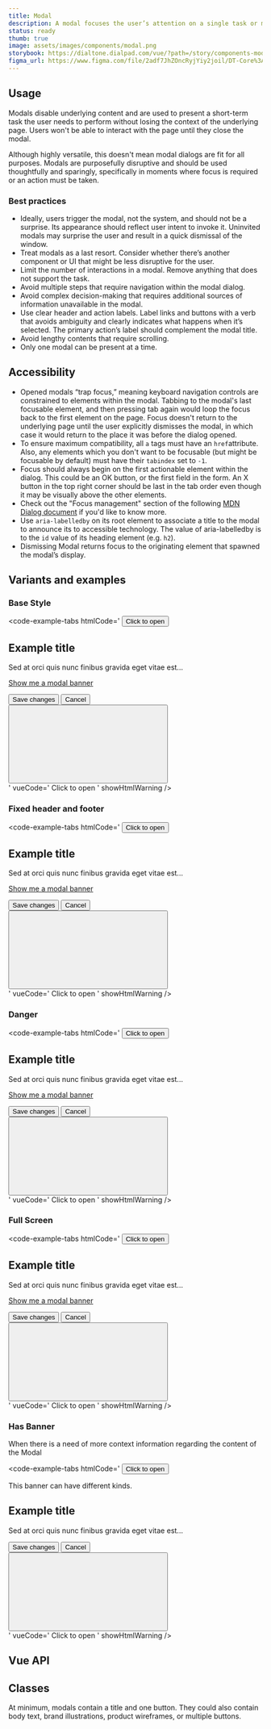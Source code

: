```yaml
---
title: Modal
description: A modal focuses the user’s attention on a single task or message.
status: ready
thumb: true
image: assets/images/components/modal.png
storybook: https://dialtone.dialpad.com/vue/?path=/story/components-modal--default
figma_url: https://www.figma.com/file/2adf7JhZOncRyjYiy2joil/DT-Core%3A-Components-7?node-id=8923%3A20396&viewport=-724%2C-52%2C0.38&t=xHutRjwo1o5zMTgT-11
---
```

<code-well-header>
  <example-modal />
</code-well-header>

## Usage

Modals disable underlying content and are used to present a short-term task the user needs to perform without losing the context of the underlying page. Users won't be able to interact with the page until they close the modal.

Although highly versatile, this doesn't mean modal dialogs are fit for all purposes. Modals are purposefully disruptive and should be used thoughtfully and sparingly, specifically in moments where focus is required or an action must be taken.

<dialtone-usage>
<template #do>

- To complete a simple task or decision that requires their full attention outside the main workflow.
- Confirming a destructive action that is about to happen.
- Ask for a user’s consent for an action.
</template>
<template #dont>

- When its content or features can be part of the page without complicating the page’s intent.
- When the content or message requires interaction with other parts of the application or screen.
- Form-related error, success, or warning messages. Keep feedback in context to forms.
- Confirming an action took place (instead: use a [Toast](toast.md)).
- Revealing more information (instead: place content inline)
- Displaying complex forms or large amounts of information (instead: place content inline)
- Displaying content unrelated to current task (instead: place content inline as a [Link](link.md) or [Banner](banner.md)).
</template>
</dialtone-usage>

### Best practices

- Ideally, users trigger the modal, not the system, and should not be a surprise. Its appearance should reflect user intent to invoke it.  Uninvited modals may surprise the user and result in a quick dismissal of the window.
- Treat modals as a last resort. Consider whether there’s another component or UI that might be  less disruptive for the user.
- Limit the number of interactions in a modal. Remove anything that does not support the task.
- Avoid multiple steps that require navigation within the modal dialog.
- Avoid complex decision-making that requires additional sources of information unavailable in the modal.
- Use clear header and action labels. Label links and buttons with a verb that avoids ambiguity and clearly indicates what happens when it’s selected. The primary action’s label should complement the modal title.
- Avoid lengthy contents that require scrolling.
- Only one modal can be present at a time.

## Accessibility

- Opened modals “trap focus,” meaning keyboard navigation controls are constrained to elements within the modal. Tabbing to the modal's last focusable element, and then pressing tab again would loop the focus back to the first element on the page. Focus doesn't return to the underlying page until the user explicitly dismisses the modal, in which case it would return to the place it was before the dialog opened.
- To ensure maximum compatibility, all `a` tags must have an `href`attribute. Also, any elements which you don't want to be focusable (but might be focusable by default) must have their `tabindex` set to `-1`.
- Focus should always begin on the first actionable element within the dialog. This could be an OK button, or the first field in the form. An X button in the top right corner should be last in the tab order even though it may be visually above the other elements.
- Check out the "Focus management" section of the following [MDN Dialog document](https://developer.mozilla.org/en-US/docs/Web/Accessibility/ARIA/Roles/dialog_role#focus_management) if you'd like to know more.
- Use `aria-labelledby` on its root element to associate a title to the modal to announce its to accessible technology. The value of aria-labelledby is to the `id` value of its heading element (e.g. `h2`).
- Dismissing Modal returns focus to the originating element that spawned the modal’s display.

<component-accessible-table component-name="modal"></component-accessible-table>

## Variants and examples

### Base Style

<code-well-header>
  <example-modal />
</code-well-header>

<code-example-tabs
htmlCode='
<button type="button" class="base-button__button d-btn d-btn--primary">
  <span class="d-btn__label base-button__label"> Click to open </span>
</button>
<aside id="modal-base" class="d-modal d-m0 d-modal--animate-in" tabindex="-1" role="dialog" aria-labelledby="modal-title" aria-describedby="modal-description" aria-hidden="false">
  <div class="d-modal__dialog d-modal__dialog--animate-in" role="document">
    <h2 class="d-modal__header">
      Example title
    </h2>
    <div class="d-modal__content">
      <p id="modal-description">
        Sed at orci quis nunc finibus gravida eget vitae est...
      </p>
      <p class="d-mt16"><a href="#" class="d-link">Show me a modal banner</a></p>
    </div>
    <footer class="d-modal__footer">
      <button class="d-btn d-btn--primary" type="button">
        Save changes
      </button>
      <button class="d-btn" type="button">
        Cancel
      </button>
    </footer>
    <button class="d-modal__close d-btn d-btn--circle d-btn--lg" aria-label="Close">
      <span class="d-btn__icon">
        <span class="d-icon__wrapper">
          <div aria-busy="true" role="status" aria-label="" class="d-icon d-icon--size-300" style="display: none;">
            <div
              class="skeleton-placeholder d-bar-circle skeleton-placeholder--animate"
              style="animation-delay: 0ms; animation-duration: 1000ms; min-width: 100%; max-width: 100%; min-height: 100%; max-height: 100%;"
            ></div>
          </div>
          <svg>...</svg>
        </span>
      </span>
    </button>
  </div>
</aside>
'
vueCode='
<dt-modal
  title="Example title"
  close-button-props="Close"
  :show="isOpen"
  @update:show="updateShow"
  copy="Lorem ipsum ..."
>
  <template
    #footer
  >
    <dt-button
      id="cancel-button"
      :kind="secondaryButtonKind"
      importance="clear"
    >
      Cancel
    </dt-button>
    <dt-button
      id="confirm-button"
      importance="primary"
      class="d-ml6"
    >
      Confirm
    </dt-button>
  </template>
</dt-modal>
<dt-button
  @click="isOpen = !isOpen"
>
  Click to open
</dt-button>
'
showHtmlWarning />

### Fixed header and footer

<code-well-header>
  <example-modal kind="fixed" />
</code-well-header>

<code-example-tabs
htmlCode='
<button type="button" class="base-button__button d-btn d-btn--primary">
  <span class="d-btn__label base-button__label"> Click to open </span>
</button>
<aside id="modal-base" class="d-modal d-m0 d-modal--animate-in" tabindex="-1" role="dialog" aria-labelledby="modal-title" aria-describedby="modal-description" aria-hidden="false">
  <div class="d-modal__dialog d-modal__dialog--animate-in d-modal__dialog--scrollable d-hmx764" role="document">
    <h2 class="d-modal__header">
      Example title
    </h2>
    <div class="d-modal__content">
      <p id="modal-description">
        Sed at orci quis nunc finibus gravida eget vitae est...
      </p>
      <p class="d-mt16"><a href="#" class="d-link">Show me a modal banner</a></p>
    </div>
    <footer class="d-modal__footer">
      <button class="d-btn d-btn--primary" type="button">
        Save changes
      </button>
      <button class="d-btn" type="button">
        Cancel
      </button>
    </footer>
    <button class="d-modal__close d-btn d-btn--circle d-btn--lg" aria-label="Close">
      <span class="d-btn__icon">
        <span class="d-icon__wrapper">
          <div aria-busy="true" role="status" aria-label="" class="d-icon d-icon--size-300" style="display: none;">
            <div
              class="skeleton-placeholder d-bar-circle skeleton-placeholder--animate"
              style="animation-delay: 0ms; animation-duration: 1000ms; min-width: 100%; max-width: 100%; min-height: 100%; max-height: 100%;"
            ></div>
          </div>
          <svg>...</svg>
        </span>
      </span>
    </button>
  </div>
</aside>
'
vueCode='
<dt-modal
  title="Example title"
  close-button-props="Close"
  :show="isOpen"
  @update:show="updateShow"
  :showFooter="true"
  :fixed-header-footer="true"
  copy="Sed at orci quis nunc finibus gravida eget vitae est..."
>
  <template
    #footer
  >
    <dt-button
      id="cancel-button"
      :kind="secondaryButtonKind"
      importance="clear"
    >
      Cancel
    </dt-button>
    <dt-button
      id="confirm-button"
      importance="primary"
      class="d-ml6"
    >
      Confirm
    </dt-button>
  </template>
</dt-modal>
<dt-button
  @click="isOpen = !isOpen"
>
  Click to open
</dt-button>
'
showHtmlWarning />

### Danger

<code-well-header>
  <example-modal kind="danger" />
</code-well-header>

<code-example-tabs
htmlCode='
<button type="button" class="base-button__button d-btn d-btn--primary">
  <span class="d-btn__label base-button__label"> Click to open </span>
</button>
<aside id="modal-base" class="d-modal d-m0 d-modal--danger d-modal--animate-in" tabindex="-1" role="dialog" aria-labelledby="modal-title" aria-describedby="modal-description" aria-hidden="false">
  <div class="d-modal__dialog d-modal__dialog--animate-in" role="document">
    <h2 class="d-modal__header">
      Example title
    </h2>
    <div class="d-modal__content">
      <p id="modal-description">
        Sed at orci quis nunc finibus gravida eget vitae est...
      </p>
      <p class="d-mt16"><a href="#" class="d-link">Show me a modal banner</a></p>
    </div>
    <footer class="d-modal__footer">
      <button class="d-btn d-btn--primary d-btn--danger" type="button">
        Save changes
      </button>
      <button class="d-btn d-btn--muted" type="button">
        Cancel
      </button>
    </footer>
    <button class="d-modal__close d-btn d-btn--circle d-btn--lg" aria-label="Close">
      <span class="d-btn__icon">
        <span class="d-icon__wrapper">
          <div aria-busy="true" role="status" aria-label="" class="d-icon d-icon--size-300" style="display: none;">
            <div
              class="skeleton-placeholder d-bar-circle skeleton-placeholder--animate"
              style="animation-delay: 0ms; animation-duration: 1000ms; min-width: 100%; max-width: 100%; min-height: 100%; max-height: 100%;"
            ></div>
          </div>
          <svg>...</svg>
        </span>
      </span>
    </button>
  </div>
</aside>
'
vueCode='
<dt-modal
  title="Example title"
  close-button-props="Close"
  :show="isOpen"
  kind="danger"
  copy="Sed at orci quis nunc finibus gravida eget vitae est..."
  @update:show="updateShow"
>
  <template
    #footer
  >
    <dt-button
      id="cancel-button"
      :kind="secondaryButtonKind"
      importance="clear"
    >
      Cancel
    </dt-button>
    <dt-button
      id="confirm-button"
      kind="danger"
      importance="primary"
      class="d-ml6"
    >
      Confirm
    </dt-button>
  </template>
</dt-modal>
<dt-button
  @click="isOpen = !isOpen"
>
  Click to open
</dt-button>
'
showHtmlWarning />

### Full Screen

<code-well-header>
  <example-modal kind="full-screen" />
</code-well-header>

<code-example-tabs
htmlCode='
<button type="button" class="base-button__button d-btn d-btn--primary">
  <span class="d-btn__label base-button__label"> Click to open </span>
</button>
<aside id="modal-base" class="d-modal d-m0 d-modal--full d-modal--animate-in" tabindex="-1" role="dialog" aria-labelledby="modal-title" aria-describedby="modal-description" aria-hidden="false">
  <div class="d-modal__dialog d-modal__dialog--animate-in" role="document">
    <h2 class="d-modal__header">
      Example title
    </h2>
    <div class="d-modal__content">
      <p id="modal-description">
        Sed at orci quis nunc finibus gravida eget vitae est...
      </p>
      <p class="d-mt16"><a href="#" class="d-link">Show me a modal banner</a></p>
    </div>
    <footer class="d-modal__footer">
      <button class="d-btn d-btn--primary" type="button">
        Save changes
      </button>
      <button class="d-btn" type="button">
        Cancel
      </button>
    </footer>
    <button class="d-modal__close d-btn d-btn--circle d-btn--lg" aria-label="Close">
      <span class="d-btn__icon">
        <span class="d-icon__wrapper">
          <div aria-busy="true" role="status" aria-label="" class="d-icon d-icon--size-300" style="display: none;">
            <div
              class="skeleton-placeholder d-bar-circle skeleton-placeholder--animate"
              style="animation-delay: 0ms; animation-duration: 1000ms; min-width: 100%; max-width: 100%; min-height: 100%; max-height: 100%;"
            ></div>
          </div>
          <svg>...</svg>
        </span>
      </span>
    </button>
  </div>
</aside>
'
vueCode='
<dt-modal
  title="Example title"
  close-button-props="Close"
  :show="isOpen"
  size="full"
  copy="Sed at orci quis nunc finibus gravida eget vitae est..."
  @update:show="updateShow"
>
  <template
    #footer
  >
    <dt-button
      id="cancel-button"
      :kind="secondaryButtonKind"
      importance="clear"
    >
      Cancel
    </dt-button>
    <dt-button
      id="confirm-button"
      importance="primary"
      class="d-ml6"
    >
      Confirm
    </dt-button>
  </template>
</dt-modal>
<dt-button
  @click="isOpen = !isOpen"
>
  Click to open
</dt-button>
'
showHtmlWarning />

### Has Banner

When there is a need of more context information regarding the content of the Modal

<code-well-header>
  <example-modal kind="default" bannerKind="success" bannerTitle="This banner can have different kinds." />
</code-well-header>

<code-example-tabs
htmlCode='
<button type="button" class="base-button__button d-btn d-btn--primary">
  <span class="d-btn__label base-button__label"> Click to open </span>
</button>
<aside id="modal-base" class="d-modal d-m0 d-modal--animate-in" tabindex="-1" role="dialog" aria-labelledby="modal-title" aria-describedby="modal-description" aria-hidden="false">
  <div class="d-modal__banner d-modal__banner--success">This banner can have different kinds.</div>
  <div class="d-modal__dialog d-modal__dialog--animate-in" role="document">
    <h2 class="d-modal__header">
      Example title
    </h2>
    <div class="d-modal__content">
      <p id="modal-description">
        Sed at orci quis nunc finibus gravida eget vitae est...
      </p>
    </div>
    <footer class="d-modal__footer">
      <button class="d-btn d-btn--primary" type="button">
        Save changes
      </button>
      <button class="d-btn" type="button">
        Cancel
      </button>
    </footer>
    <button class="d-modal__close d-btn d-btn--circle d-btn--lg" aria-label="Close">
      <span class="d-btn__icon">
        <span class="d-icon__wrapper">
          <div aria-busy="true" role="status" aria-label="" class="d-icon d-icon--size-300" style="display: none;">
            <div
              class="skeleton-placeholder d-bar-circle skeleton-placeholder--animate"
              style="animation-delay: 0ms; animation-duration: 1000ms; min-width: 100%; max-width: 100%; min-height: 100%; max-height: 100%;"
            ></div>
          </div>
          <svg>...</svg>
        </span>
      </span>
    </button>
  </div>
</aside>
'
vueCode='
<dt-modal
  title="Example title"
  close-button-props="Close"
  :show="isOpen"
  banner-title="This banner can have different kinds."
  banner-kind="success"
  copy="Sed at orci quis nunc finibus gravida eget vitae est..."
  @update:show="updateShow"
>
  <template
    #footer
  >
    <dt-button
      id="cancel-button"
      :kind="secondaryButtonKind"
      importance="clear"
    >
      Cancel
    </dt-button>
    <dt-button
      id="confirm-button"
      importance="primary"
      class="d-ml6"
    >
      Confirm
    </dt-button>
  </template>
</dt-modal>
<dt-button
  @click="isOpen = !isOpen"
>
  Click to open
</dt-button>
'
showHtmlWarning />

## Vue API

<component-vue-api component-name="modal" />

## Classes

At minimum, modals contain a title and one button. They could also contain body text, brand illustrations, product wireframes, or multiple buttons.

<component-class-table component-name="modal"></component-class-table>

<script setup>
  import ExampleModal from '@exampleComponents/ExampleModal.vue';
</script>
